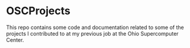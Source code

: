 OSCProjects
===========

This repo contains some code and documentation related to some of the projects I contributed to at my previous job at the Ohio Supercomputer Center.
